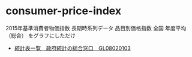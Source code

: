 # consumer-price-index

2015年基準消費者物価指数 長期時系列データ 品目別価格指数 全国 年度平均 （総合） をグラフにしただけ

- [統計表一覧　政府統計の総合窓口　GL08020103](http://www.e-stat.go.jp/SG1/estat/List.do?bid=000001074221&cycode=0)
